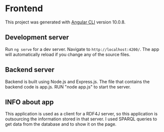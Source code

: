 # Frontend

This project was generated with [Angular CLI](https://github.com/angular/angular-cli) version 10.0.8.

## Development server

Run `ng serve` for a dev server. Navigate to `http://localhost:4200/`. The app will automatically reload if you change any of the source files.

## Backend server

Backend is built using Node.js and Express.js. The file that contains the backend code is app.js. RUN "node app.js" to start the server.

## INFO about app

This application is used as a client for a RDF4J server, so this application is outsourcing the information stored in that server. I used SPARQL queries to get data from the database and to show it on the page.
